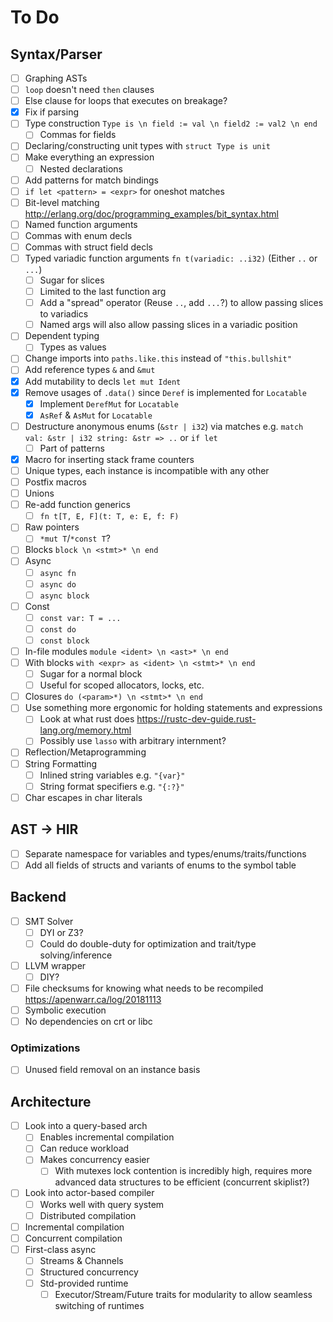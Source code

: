 # To Do

## Syntax/Parser

- [ ] Graphing ASTs
- [ ] `loop` doesn't need `then` clauses
- [ ] Else clause for loops that executes on breakage?
- [x] Fix if parsing
- [ ] Type construction `Type is \n field := val \n field2 := val2 \n end`
  - [ ] Commas for fields
- [ ] Declaring/constructing unit types with `struct Type is unit`
- [ ] Make everything an expression
  - [ ] Nested declarations
- [ ] Add patterns for match bindings
- [ ] `if let <pattern> = <expr>` for oneshot matches
- [ ] Bit-level matching http://erlang.org/doc/programming_examples/bit_syntax.html
- [ ] Named function arguments
- [ ] Commas with enum decls
- [ ] Commas with struct field decls
- [ ] Typed variadic function arguments `fn t(variadic: ..i32)` (Either `..` or `...`)
  - [ ] Sugar for slices
  - [ ] Limited to the last function arg
  - [ ] Add a "spread" operator (Reuse `..`, add `...`?) to allow passing slices to variadics
  - [ ] Named args will also allow passing slices in a variadic position
- [ ] Dependent typing
  - [ ] Types as values
- [ ] Change imports into `paths.like.this` instead of `"this.bullshit"`
- [ ] Add reference types `&` and `&mut`
- [x] Add mutability to decls `let mut Ident`
- [x] Remove usages of `.data()` since `Deref` is implemented for `Locatable`
  - [x] Implement `DerefMut` for `Locatable`
  - [x] `AsRef` & `AsMut` for `Locatable`
- [ ] Destructure anonymous enums (`&str | i32`) via matches e.g. `match val: &str | i32 string: &str => ..` or `if let`
  - [ ] Part of patterns
- [x] Macro for inserting stack frame counters
- [ ] Unique types, each instance is incompatible with any other
- [ ] Postfix macros
- [ ] Unions
- [ ] Re-add function generics
  - [ ] `fn t[T, E, F](t: T, e: E, f: F)`
- [ ] Raw pointers
  - [ ] `*mut T`/`*const T`?
- [ ] Blocks `block \n <stmt>* \n end`
- [ ] Async
  - [ ] `async fn`
  - [ ] `async do`
  - [ ] `async block`
- [ ] Const
  - [ ] `const var: T = ...`
  - [ ] `const do`
  - [ ] `const block`
- [ ] In-file modules `module <ident> \n <ast>* \n end`
- [ ] With blocks `with <expr> as <ident> \n <stmt>* \n end`
  - [ ] Sugar for a normal block
  - [ ] Useful for scoped allocators, locks, etc.
- [ ] Closures `do (<param>*) \n <stmt>* \n end`
- [ ] Use something more ergonomic for holding statements and expressions
  - [ ] Look at what rust does https://rustc-dev-guide.rust-lang.org/memory.html
  - [ ] Possibly use `lasso` with arbitrary internment?
- [ ] Reflection/Metaprogramming
- [ ] String Formatting
  - [ ] Inlined string variables e.g. `"{var}"`
  - [ ] String format specifiers e.g. `"{:?}"`
- [ ] Char escapes in char literals

## AST -> HIR

- [ ] Separate namespace for variables and types/enums/traits/functions
- [ ] Add all fields of structs and variants of enums to the symbol table

## Backend

- [ ] SMT Solver
  - [ ] DYI or Z3?
  - [ ] Could do double-duty for optimization and trait/type solving/inference
- [ ] LLVM wrapper
  - [ ] DIY?
- [ ] File checksums for knowing what needs to be recompiled https://apenwarr.ca/log/20181113
- [ ] Symbolic execution
- [ ] No dependencies on crt or libc

### Optimizations

- [ ] Unused field removal on an instance basis

## Architecture

- [ ] Look into a query-based arch
  - [ ] Enables incremental compilation
  - [ ] Can reduce workload
  - [ ] Makes concurrency easier
    - [ ] With mutexes lock contention is incredibly high, requires more advanced data structures to be efficient (concurrent skiplist?)
- [ ] Look into actor-based compiler
  - [ ] Works well with query system
  - [ ] Distributed compilation
- [ ] Incremental compilation
- [ ] Concurrent compilation
- [ ] First-class async
  - [ ] Streams & Channels
  - [ ] Structured concurrency
  - [ ] Std-provided runtime
    - [ ] Executor/Stream/Future traits for modularity to allow seamless switching of runtimes
